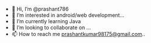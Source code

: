 - 👋 Hi, I’m @prashant786
- 👀 I’m interested in android/web development...
- 🌱 I’m currently learning Java
- 💞️ I’m looking to collaborate on ...
- 📫 How to reach me prashantkumar98175@gmail.com..

<!---
paro786/paro786 is a ✨ special ✨ repository because its `README.md` (this file) appears on your GitHub profile.
You can click the Preview link to take a look at your changes.
--->

